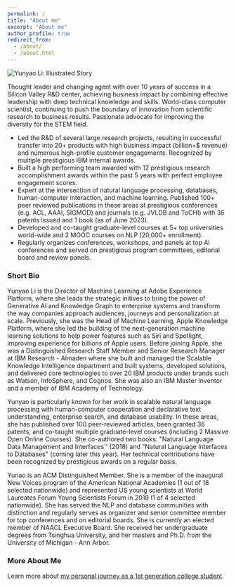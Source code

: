 ```yaml
---
permalink: /
title: "About me"
excerpt: "About me"
author_profile: true
redirect_from: 
  - /about/
  - /about.html
---
```


![Yunyao Li: Illustrated Story](https://yunyaoli.github.io/images/YunyaoLi.IllustratedStories.jpg "illustrated story")

Thought leader and changing agent with over 10 years of success in a Silicon Valley R&D center, achieving business impact by combining effective leadership with deep technical knowledge and skills. World-class computer scientist, continuing to push the boundary of innovation from scientific research to business results. Passionate advocate for improving the diversity for the STEM field.

- Led the R&D of several large research projects, resulting in successful transfer into 20+ products with high business impact (billion+\$ revenue) and numerous high-profile customer engagements. Recognized by multiple prestigious IBM internal awards. 
- Built a high performing team awarded with 12 prestigious research accomplishment awards within the past 5 years with perfect employee engagement scores. 
- Expert at the intersection of natural language processing, databases, human-computer interaction, and machine learning. Published 100+ peer reviewed publications in these areas at prestigious conferences (e.g. ACL, AAAI, SIGMOD) and journals (e.g. JVLDB and ToCHI) with 36 patents issued and 1 book (as of June 2023). 
- Developed and co-taught graduate-level courses at 5+ top universities world-wide and 2 MOOC courses on NLP (20,000+ enrollment). 
- Regularly organizes conferences, workshops, and panels at top AI conferences and served on prestigious program committees, editorial board and review panels.


### Short Bio

Yunyao Li is the Director of Machine Learning at Adobe Experience Platform, where she leads the strategic initives to bring the power of Generative AI and Knowledge Graph to enterprise systems and transform the way companies approach audiences, journeys and personalization at scale. Previously, she was the Head of Machine Learning, Apple Knowledge Platform, where she led the building of the next-generation machine learning solutions to help power features such as Siri and Spotlight, improving experience for billions of Apple users. Before joining Apple, she was a Distinguished Research Staff Member and Senior Research Manager at IBM Research - Almaden where she built and managed the Scalable Knowledge Intelligence department and built systems, developed solutions, and delivered core technologies to over 20 IBM products under brands such as Watson, InfoSphere, and Cognos. She was also an IBM Master Inventor and a member of IBM Academy of Technology. 

Yunyao is particularly known for her work in scalable natural language processing with human-computer cooperation and declarative text understanding, enterprise search, and database usability. In these areas, she has published over 100 peer-reviewed articles, been granted 36 patents, and co-taught multiple graduate-level courses (including 2 Massive Open Online Courses).  She co-authored two books: "Natural Language Data Management and Interfaces'' (2018) and "Natural Language Interfaces to Databases" (coming later this year). Her technical contributions have been recognized by prestigious awards on a regular basis. 

Yunao is an ACM Distinguished Member. She is a member of the inaugural New Voices program of the American National Academies (1 out of 18 selected nationwide) and represented US young scientists at World Laureates Forum Young Scientists Forum in 2019 (1 of 4 selected nationwide). She has served the NLP and database communities with distinction and regularly serves as organizer and senior committee member for top conferences and on editorial boards. She is currently an elected member of NAACL Executive Board. She received her undergraduate degrees from Tsinghua University, and her masters and Ph.D. from the University of Michigan - Ann Arbor.  

### More About Me

Learn more about [my personal journey as a 1st generation college student](https://techmonitor.ai/techonology/ai-and-automation/small-town-china-silicon-valley-giant-amazing-story-one-ibm-researcher).   


<!--
Yunyao Li is the Head of Machine Learning, Apple Knowledge Platform. She is an ACM Distinguished Member. Until recently, she was a Senior Research Manager and Distinguished Research Staff Member with IBM Almaden Research Center, where she managed the Scalable Knowledge Intelligence department.   She was a member of the inaugural New Voices program at the National Academies. She was also a Master Inventor, a member of the IBM Academy of Technology. 

Her expertise is in the interdisciplinary areas of natural language processing, databases, human-computer interaction, and information retrieval. She has published over 50 peer-reviewed, referred articles, and filed over 30 patents in these areas. She has also co-authored a book Natural Language Data Management and Interfaces.
Yunyao is particularly interested in designing, developing, and analyzing large scale systems that are usable by a wide spectrum of users. Towards this direction, her current focus is knowledge platform. She is a founding member of SystemT, a state-of-the-art information extraction engine currently powering multiple IBM products, and Gumshoe, a novel enterprise search engine that has been powering IBM intranet and ibm.com search since 2010. Her contributions in these projects have recognized by multiple prestigious IBM internal awards. 

Yunyao is also deeply passionate about improving the diversity for the STEM field. She has been actively mentoring women and under-represented minorities through programs such as Leading to Africa. She led the Almaden Women's Interest Network Group (AWING). She also regularly organized technical talks and activities for Women's Network of Northern California in IBM. She served on the MentorNet Mentor-Protégé Council from 2013-2017 and the BSCS External Advisory Board of San Jose State University from 2017 to 2019.

Yunyao obtained her Ph.D degree in Computer Science & Engineering and dual-degrees of M.S.E in Computer Science & Engineering and M.S in Information from the University of Michigan. She went to college at Tsinghua University, Beijing, China, and graduated with dual-degrees of B.E in Automation and B.S in Economics.

Follow her on Twitter @yunyao_li and connect with her on LinkedIn 
-->
